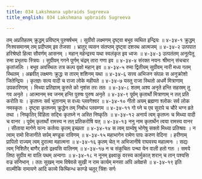 ```yaml
---
title: 034 Lakshmana upbraids Sugreeva
title_english: 034 Lakshmana upbraids Sugreeva

---
```

<div class="audioEmbed"  caption="श्रीराम-हरिसीताराममूर्ति-घनपाठिभ्यां वचनम्" src="https://archive.org/download/Ramayana-recitation-Sriram-harisItArAmamUrti-Ghanapaati-v2/Kanda_4/Kanda_4_KSK-034-Lakshmana_Krutham_Sugreeva_Tharjanam.mp3"></div>
तम् अप्रतिहतम् क्रुद्धम् प्रविष्टम् पुरुषर्षभम् ।  
सुग्रीवो लक्ष्मणम् दृष्ट्वा बभूव व्यथित इन्द्रियः ॥ ४-३४-१  
क्रुद्धम् निःश्वसमानम् तम् प्रदीप्तम् इव तेजसा ।  
भ्रातुर् व्यसन संतप्तम् दृष्ट्वा दशरथ आत्मजम् ॥ ४-३४-२  
उत्पपात हरिश्रेष्ठो हित्वा सौवर्णम् आसनम् ।  
महान् महेन्द्रस्य यथा स्वलंकृत इव ध्वजः ॥ ४-३४-३  
उत्पतंतम् अनूत्पेतू रुमा प्रभृतयः स्त्रियः ।  
सुग्रीवम् गगने पूर्णम् चंद्रम् तारा गणा इव ॥ ४-३४-४  
संरक्त नयनः श्रीमान् संचचार कृतांजलिः ।  
बभूव अवस्थितः तत्र कल्प वृक्षो महान् इव ॥ ४-३४-५  
रुमा द्वितीयम् सुग्रीवम् नारी मध्य गतम् स्थितम् ।  
अब्रवीत् लक्ष्मणः क्रुद्धः स तारम् शशिनम् यथा ॥ ४-३४-६  
सत्त्व अभिजन संपन्नः स अनुक्रोशो जितेन्द्रियः ।  
कृतज्ञः सत्य वादी च राजा लोके महीयते ॥ ४-३४-७  
यस्तु राजा स्थितो अधर्मे मित्राणाम् उपकारिणाम् ।  
मिथ्या प्रतिज्ञाम् कुरुते को नृशंस तरः ततः ॥ ४-३४-८  
शतम् अश्व अनृते हन्ति सहस्रम् तु गव अनृते ।  
आत्मानम् स्व जनम् हन्ति पुरुषः पुरुष अनृते ॥ ४-३४-९  
पूर्वम् कृतार्थो मित्राणाम् न तत् प्रति करोति यः ।  
कृतघ्नः सर्व भूतानाम् स वध्यः प्लवगेश्वर ॥ ४-३४-१०  
गीतो अयम् ब्रह्मणा श्लोकः सर्व लोक नमस्कृतः ।  
दृष्ट्वा कृतघ्नम् क्रुद्धेन तम् निबोध प्लवम्गम ॥ ४-३४-११  
गो घ्ने च एव सुरापे च चौरे भग्न व्रते तथा ।  
निष्कृतिर् विहिता सद्भिः कृतघ्ने न अस्ति निष्कृतिः ॥ ४-३४-१२  
अनार्य त्वम् कृतघ्नः च मिथ्या वादी च वानर ।  
पूर्वम् कृतार्थो रामस्य न तत् प्रतिकरोषि यत् ॥ ४-३४-१३  
ननु नाम कृतार्थेन त्वया रामस्य वानर ।  
सीताया मार्गणे यत्नः कर्तव्यः कृतम् इच्छता ॥ ४-३४-१४  
स त्वम् ग्राम्येषु भोगेषु सक्तो मिथ्या प्रतिश्रवः ।  
न त्वाम् रामो विजानीते सर्पम् मण्डूक राविणम् ॥ ४-३४-१५  
महाभागेन रामेण पापः करुण वेदिना ।  
हरीणाम् प्रापितो राज्यम् त्वम् दुरात्मा महात्मना ॥ ४-३४-१६  
कृतम् चेत् न अभिजानीषे राघवस्य महात्मनः ।  
सद्यः त्वम् निशितैर् बाणैर् हतो द्रक्ष्यसि वालिनम् ॥ ४-३४-१७  
न च संकुचितः पन्था येन वाली हतो गतः ।  
समये तिष्ठ सुग्रीव मा वालि पथम् अन्वगाः ॥ ४-३४-१८  
न नूनम् इक्ष्वाकु वरस्य कार्मुकात्  
शरान् च तान् पश्यसि वज्र संनिभान् ।  
ततः सुखम् नाम विषेवसे सुखी  
न राम कार्यम् मनसा अपि अवेक्षसे ॥ ४-३४-१९  
इति वाल्मीकि रामायणे आदि काव्ये किष्किन्ध काण्डे चतुर् त्रिंशः सर्गः